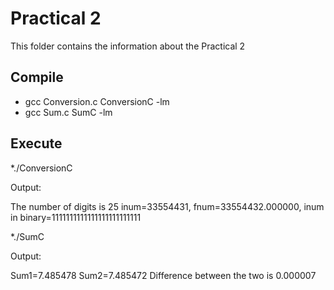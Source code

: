 # Practical 2

This folder contains the information about the Practical 2

## Compile

* gcc Conversion.c ConversionC -lm
* gcc Sum.c SumC -lm

## Execute

*./ConversionC

Output: 

The number of digits is 25
inum=33554431,  fnum=33554432.000000, inum in binary=1111111111111111111111111

*./SumC

Output: 

 Sum1=7.485478
 Sum2=7.485472
 Difference between the two is 0.000007